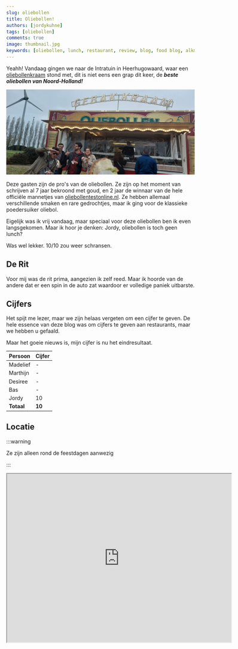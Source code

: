```yaml
---
slug: oliebollen
title: Oliebollen!
authors: [jordykuhne]
tags: [oliebollen]
comments: true
image: thumbnail.jpg
keywords: [oliebollen, lunch, restaurant, review, blog, food blog, alkmaar, heerhugowaard]
---
```


Yeahh! Vandaag gingen we naar de Intratuin in Heerhugowaard, waar een [oliebollenkraam](https://oliebollenkraamheerhugowaard.nl/) stond met, dit is niet eens een grap dit keer, de _**beste oliebollen van Noord-Holland!**_

![oliebollenkraam](thumbnail.jpg)

<!-- truncate -->

Deze gasten zijn de pro's van de oliebollen. Ze zijn op het moment van schrijven al 7 jaar bekroond met goud, en 2 jaar de winnaar van de hele officiële mannetjes van [oliebollentestonline.nl](https://www.oliebollentestonline.nl/). Ze hebben allemaal verschillende smaken en rare gedrochtjes, maar ik ging voor de klassieke poedersuiker oliebol.

Eigelijk was ik vrij vandaag, maar speciaal voor deze oliebollen ben ik even langsgekomen.
Maar ik hoor je denken: Jordy, oliebollen is toch geen lunch?

Was wel lekker. 10/10 zou weer schransen.

## De Rit

Voor mij was de rit prima, aangezien ik zelf reed.
Maar ik hoorde van de andere dat er een spin in de auto zat waardoor er volledige paniek uitbarste.

## Cijfers

Het spijt me lezer, maar we zijn helaas vergeten om een cijfer te geven.
De hele essence van deze blog was om cijfers te geven aan restaurants, maar we hebben u gefaald.

Maar het goeie nieuws is, mijn cijfer is nu het eindresultaat.

| Persoon  | Cijfer |
|----------|--------|
| Madelief | -      |
| Marthijn | -      |
| Desiree  | -      |
| Bas      | -      |
| Jordy    | 10     |
|**Totaal**|**10**  |

## Locatie

:::warning

Ze zijn alleen rond de feestdagen aanwezig

:::

<iframe src="https://www.google.com/maps/embed?pb=!1m18!1m12!1m3!1d2420.923620949906!2d4.7911340776276585!3d52.64329292709273!2m3!1f0!2f0!3f0!3m2!1i1024!2i768!4f13.1!3m3!1m2!1s0x47cf5664aa497aa7%3A0xd18b73265b91e41c!2sIntratuin%20Heerhugowaard%20B.V.!5e0!3m2!1snl!2snl!4v1734561926160!5m2!1snl!2snl" width="600" height="450" allowfullscreen="" loading="lazy" referrerpolicy="no-referrer-when-downgrade"></iframe>
